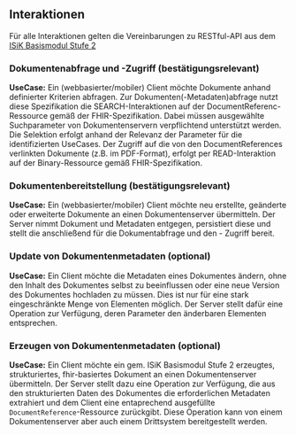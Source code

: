 ## Interaktionen

Für alle Interaktionen gelten die Vereinbarungen zu RESTful-API aus dem [ISiK Basismodul Stufe 2](https://simplifier.net/guide/isik-basismodul-stufe2/UebergreifendeFestlegungenRest)

### Dokumentenabfrage und -Zugriff (bestätigungsrelevant)
**UseCase:** Ein (webbasierter/mobiler) Client möchte Dokumente anhand definierter Kriterien abfragen.
Zur Dokumenten(-Metadaten)abfrage nutzt diese Spezifikation die SEARCH-Interaktionen auf der DocumentReferenc-Ressource gemäß der FHIR-Spezifikation.
Dabei müssen ausgewählte Suchparameter von Dokumentenservern verpflichtend unterstützt werden. Die Selektion erfolgt anhand der Relevanz der Parameter für die identifizierten UseCases.
Der Zugriff auf die von den DocumentReferences verlinkten Dokumente (z.B. im PDF-Format), erfolgt per READ-Interaktion auf der Binary-Ressource gemäß FHIR-Spezifikation.

### Dokumentenbereitstellung (bestätigungsrelevant)
**UseCase:** Ein (webbasierter/mobiler) Client möchte neu erstellte, geänderte oder erweiterte Dokumente an einen Dokumentenserver übermitteln. Der Server nimmt Dokument und Metadaten entgegen, persistiert diese und stellt die anschließend für die Dokumentabfrage und den - Zugriff bereit.

### Update von Dokumentenmetadaten (optional)
**UseCase:** Ein Client möchte die Metadaten eines Dokumentes ändern, ohne den Inhalt des Dokumentes selbst zu beeinflussen oder eine neue Version des Dokumentes hochladen zu müssen. Dies ist nur für eine stark eingeschränkte Menge von Elementen möglich. Der Server stellt dafür eine Operation zur Verfügung, deren Parameter den änderbaren Elementen entsprechen.

### Erzeugen von Dokumentenmetadaten (optional)
**UseCase:** Ein Client möchte ein gem. ISiK Basismodul Stufe 2 erzeugtes, strukturiertes, fhir-basiertes Dokument an einen Dokumentenserver übermitteln.
Der Server stellt dazu eine Operation zur Verfügung, die aus den strukturierten Daten des Dokumentes die erforderlichen Metadaten extrahiert und dem Client eine entaprechend ausgefüllte `DocumentReference`-Ressource zurückgibt. Diese Operation kann von einem Dokumentenserver aber auch einem Drittsystem bereitgestellt werden.

